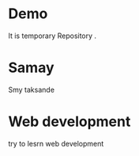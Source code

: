 # Demo
It is temporary Repository .

# Samay
Smy taksande 

# Web development
try to lesrn web development
